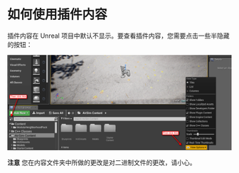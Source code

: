 # 如何使用插件内容

插件内容在 Unreal 项目中默认不显示。要查看插件内容，您需要点击一些半隐藏的按钮：

![插件内容截图](images/plugin_contents.png)

**注意**
您在内容文件夹中所做的更改是对二进制文件的更改，请小心。